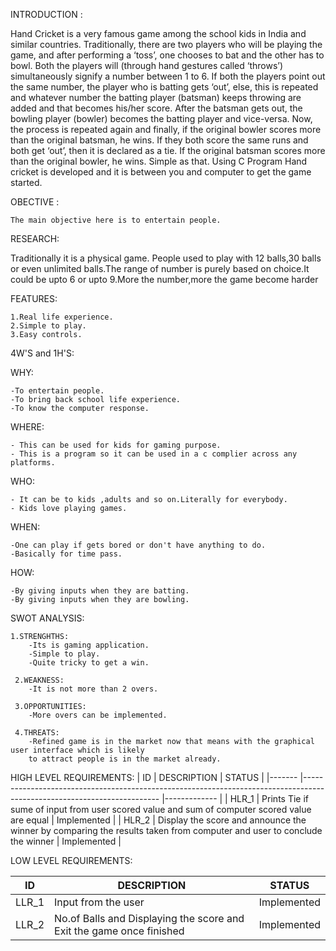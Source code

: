 INTRODUCTION :

   Hand Cricket is a very famous game among the school kids in India and similar countries. Traditionally, there are two players who will be playing the game, and after performing a ‘toss’, one chooses to bat and the other has to bowl. Both the players will (through hand gestures called ‘throws’) simultaneously signify a number between 1 to 6. If both the players point out the same number, the player who is batting gets ‘out’, else, this is repeated and whatever number the batting player (batsman) keeps throwing are added and that becomes his/her score.
     After the batsman gets out, the bowling player (bowler) becomes the batting player and vice-versa. Now, the process is repeated again and finally, if the original bowler scores more than the original batsman, he wins. If they both score the same runs and both get ‘out’, then it is declared as a tie. If the original batsman scores more than the original bowler, he wins. Simple as that.
     Using C Program Hand cricket is developed and it is between you and computer to get the game started.

OBECTIVE :

    The main objective here is to entertain people.
    
RESEARCH:
       
   Traditionally it is a physical game. People used to play with 12 balls,30 balls or even unlimited balls.The range of number is purely based on choice.It could be upto 6 or upto 9.More the number,more the game become harder

FEATURES:

    1.Real life experience.
    2.Simple to play.
    3.Easy controls.

4W'S and 1H'S:

WHY:
    
    -To entertain people.
    -To bring back school life experience.
    -To know the computer response.
   
WHERE:
   
    - This can be used for kids for gaming purpose.
    - This is a program so it can be used in a c complier across any platforms.

WHO:  
   
    - It can be to kids ,adults and so on.Literally for everybody.
    - Kids love playing games.

WHEN:
   
    -One can play if gets bored or don't have anything to do.
    -Basically for time pass.

HOW:
   
    -By giving inputs when they are batting.
    -By giving inputs when they are bowling.
   
SWOT ANALYSIS:

    1.STRENGHTHS:
        -Its is gaming application.
        -Simple to play.
        -Quite tricky to get a win.
  
     2.WEAKNESS:
        -It is not more than 2 overs.
  
     3.OPPORTUNITIES:  
        -More overs can be implemented.
  
     4.THREATS:
        -Refined game is in the market now that means with the graphical user interface which is likely
        to attract people is in the market already.
        
 HIGH LEVEL REQUIREMENTS:
| ID    	| DESCRIPTION                                                                                                            	| STATUS      	|
|-------	|------------------------------------------------------------------------------------------------------------------------	|-------------	|
| HLR_1 	| Prints Tie if  sume of input from user scored value and sum of computer scored value are equal                               | Implemented 	|
| HLR_2 	| Display the score and announce the winner by comparing the results taken from computer and user to conclude the winner 	| Implemented 	|
            
            
            
 LOW LEVEL REQUIREMENTS:
   
   
   | ID    	| DESCRIPTION                                                          	| STATUS      	|
|-------	|----------------------------------------------------------------------	|-------------	|
| LLR_1 	| Input from the user                                                  	| Implemented 	|
| LLR_2 	| No.of Balls and Displaying the score and Exit the game once finished 	| Implemented 	|
   
   
   
   
   
   
   
   
   
   
   
